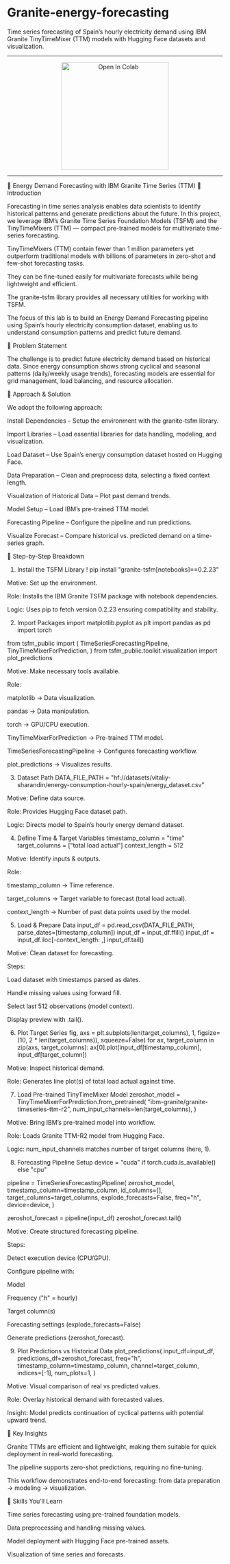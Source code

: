 # Granite-energy-forecasting
Time series forecasting of Spain’s hourly electricity demand using IBM Granite TinyTimeMixer (TTM) models with Hugging Face datasets and visualization.

___________________

<p align="center">
  <a href="https://colab.research.google.com/drive/1uzY7cEri-pxx9fka9x0iATPSzPSVOlMr?usp=sharing" target="_blank">
    <img src="https://colab.research.google.com/assets/colab-badge.svg" alt="Open In Colab" width="250"/>
  </a>
</p>


______________________

📌 Energy Demand Forecasting with IBM Granite Time Series (TTM)
🔹 Introduction

Forecasting in time series analysis enables data scientists to identify historical patterns and generate predictions about the future. In this project, we leverage IBM’s Granite Time Series Foundation Models (TSFM) and the TinyTimeMixers (TTM) — compact pre-trained models for multivariate time-series forecasting.

TinyTimeMixers (TTM) contain fewer than 1 million parameters yet outperform traditional models with billions of parameters in zero-shot and few-shot forecasting tasks.

They can be fine-tuned easily for multivariate forecasts while being lightweight and efficient.

The granite-tsfm library provides all necessary utilities for working with TSFM.

The focus of this lab is to build an Energy Demand Forecasting pipeline using Spain’s hourly electricity consumption dataset, enabling us to understand consumption patterns and predict future demand.

🔹 Problem Statement

The challenge is to predict future electricity demand based on historical data. Since energy consumption shows strong cyclical and seasonal patterns (daily/weekly usage trends), forecasting models are essential for grid management, load balancing, and resource allocation.

🔹 Approach & Solution

We adopt the following approach:

Install Dependencies – Setup the environment with the granite-tsfm library.

Import Libraries – Load essential libraries for data handling, modeling, and visualization.

Load Dataset – Use Spain’s energy consumption dataset hosted on Hugging Face.

Data Preparation – Clean and preprocess data, selecting a fixed context length.

Visualization of Historical Data – Plot past demand trends.

Model Setup – Load IBM’s pre-trained TTM model.

Forecasting Pipeline – Configure the pipeline and run predictions.

Visualize Forecast – Compare historical vs. predicted demand on a time-series graph.

🔹 Step-by-Step Breakdown
1. Install the TSFM Library
! pip install "granite-tsfm[notebooks]==0.2.23"


Motive: Set up the environment.

Role: Installs the IBM Granite TSFM package with notebook dependencies.

Logic: Uses pip to fetch version 0.2.23 ensuring compatibility and stability.

2. Import Packages
import matplotlib.pyplot as plt
import pandas as pd
import torch

from tsfm_public import (
    TimeSeriesForecastingPipeline,
    TinyTimeMixerForPrediction,
)
from tsfm_public.toolkit.visualization import plot_predictions


Motive: Make necessary tools available.

Role:

matplotlib → Data visualization.

pandas → Data manipulation.

torch → GPU/CPU execution.

TinyTimeMixerForPrediction → Pre-trained TTM model.

TimeSeriesForecastingPipeline → Configures forecasting workflow.

plot_predictions → Visualizes results.

3. Dataset Path
DATA_FILE_PATH = "hf://datasets/vitaliy-sharandin/energy-consumption-hourly-spain/energy_dataset.csv"


Motive: Define data source.

Role: Provides Hugging Face dataset path.

Logic: Directs model to Spain’s hourly energy demand dataset.

4. Define Time & Target Variables
timestamp_column = "time"
target_columns = ["total load actual"]
context_length = 512


Motive: Identify inputs & outputs.

Role:

timestamp_column → Time reference.

target_columns → Target variable to forecast (total load actual).

context_length → Number of past data points used by the model.

5. Load & Prepare Data
input_df = pd.read_csv(DATA_FILE_PATH, parse_dates=[timestamp_column])
input_df = input_df.ffill()
input_df = input_df.iloc[-context_length: ,]
input_df.tail()


Motive: Clean dataset for forecasting.

Steps:

Load dataset with timestamps parsed as dates.

Handle missing values using forward fill.

Select last 512 observations (model context).

Display preview with .tail().

6. Plot Target Series
fig, axs = plt.subplots(len(target_columns), 1, figsize=(10, 2 * len(target_columns)), squeeze=False)
for ax, target_column in zip(axs, target_columns):
    ax[0].plot(input_df[timestamp_column], input_df[target_column])


Motive: Inspect historical demand.

Role: Generates line plot(s) of total load actual against time.

7. Load Pre-trained TinyTimeMixer Model
zeroshot_model = TinyTimeMixerForPrediction.from_pretrained(
    "ibm-granite/granite-timeseries-ttm-r2",
    num_input_channels=len(target_columns),
)


Motive: Bring IBM’s pre-trained model into workflow.

Role: Loads Granite TTM-R2 model from Hugging Face.

Logic: num_input_channels matches number of target columns (here, 1).

8. Forecasting Pipeline Setup
device = "cuda" if torch.cuda.is_available() else "cpu"

pipeline = TimeSeriesForecastingPipeline(
    zeroshot_model,
    timestamp_column=timestamp_column,
    id_columns=[],
    target_columns=target_columns,
    explode_forecasts=False,
    freq="h",
    device=device,
)

zeroshot_forecast = pipeline(input_df)
zeroshot_forecast.tail()


Motive: Create structured forecasting pipeline.

Steps:

Detect execution device (CPU/GPU).

Configure pipeline with:

Model

Frequency ("h" = hourly)

Target column(s)

Forecasting settings (explode_forecasts=False)

Generate predictions (zeroshot_forecast).

9. Plot Predictions vs Historical Data
plot_predictions(
    input_df=input_df,
    predictions_df=zeroshot_forecast,
    freq="h",
    timestamp_column=timestamp_column,
    channel=target_column,
    indices=[-1],
    num_plots=1,
)


Motive: Visual comparison of real vs predicted values.

Role: Overlay historical demand with forecasted values.

Insight: Model predicts continuation of cyclical patterns with potential upward trend.

🔹 Key Insights

Granite TTMs are efficient and lightweight, making them suitable for quick deployment in real-world forecasting.

The pipeline supports zero-shot predictions, requiring no fine-tuning.

This workflow demonstrates end-to-end forecasting: from data preparation → modeling → visualization.

🔹 Skills You’ll Learn

Time series forecasting using pre-trained foundation models.

Data preprocessing and handling missing values.

Model deployment with Hugging Face pre-trained assets.

Visualization of time series and forecasts.
